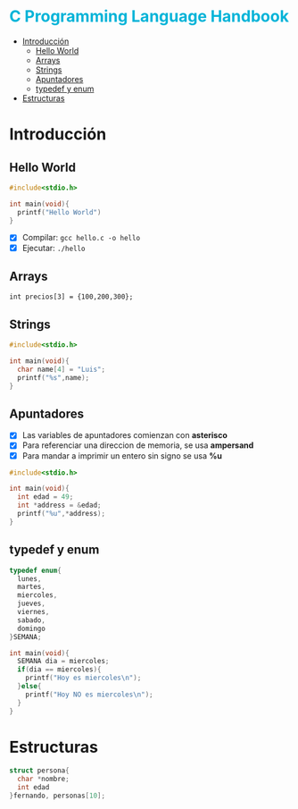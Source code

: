 <h1 style="color:#00b4d8">C Programming Language Handbook</h1>

- [Introducción](#introducción)
  - [Hello World](#hello-world)
  - [Arrays](#arrays)
  - [Strings](#strings)
  - [Apuntadores](#apuntadores)
  - [typedef y enum](#typedef-y-enum)
- [Estructuras](#estructuras)

# Introducción

## Hello World

```c
#include<stdio.h>

int main(void){
  printf("Hello World")
}
```
- [x] Compilar: ```gcc hello.c -o hello```
- [x] Ejecutar: ```./hello```

## Arrays

```int precios[3] = {100,200,300};```


## Strings

```c
#include<stdio.h>

int main(void){
  char name[4] = "Luis";
  printf("%s",name);
}
```

## Apuntadores

- [x] Las variables de apuntadores comienzan con __asterisco__
- [x] Para referenciar una direccion de memoria, se usa __ampersand__
- [x] Para mandar a imprimir un entero sin signo se usa __%u__ 

```c
#include<stdio.h>

int main(void){
  int edad = 49;
  int *address = &edad;
  printf("%u",*address);
}
```

## typedef y enum

```c
typedef enum{
  lunes,
  martes,
  miercoles,
  jueves,
  viernes,
  sabado,
  domingo
}SEMANA;

int main(void){
  SEMANA dia = miercoles;
  if(dia == miercoles){
    printf("Hoy es miercoles\n");
  }else{
    printf("Hoy NO es miercoles\n");
  }
}
```

# Estructuras

```c
struct persona{
  char *nombre;
  int edad
}fernando, personas[10];


```




``` ```
``` ```
``` ```
``` ```












